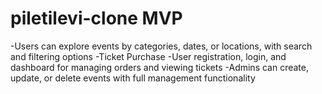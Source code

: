 # piletilevi-clone MVP
-Users can explore events by categories, dates, or locations, with search and filtering options
-Ticket Purchase
-User registration, login, and dashboard for managing orders and viewing tickets
-Admins can create, update, or delete events with full management functionality